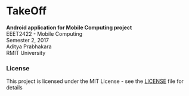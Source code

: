 # TakeOff
**Android application for Mobile Computing project**  
EEET2422 - Mobile Computing  
Semester 2, 2017  
Aditya Prabhakara  
RMIT University  

### License
This project is licensed under the MIT License - see the [LICENSE](LICENSE) file for details
